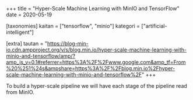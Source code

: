 +++
title = "Hyper-Scale Machine Learning with MinIO and TensorFlow"
date = 2020-05-19

[taxonomies]
kaitan = ["tensorflow", "minio"]
kategori = ["artificial-intelligent"]

[extra]
tautan = "https://blog-min-io.cdn.ampproject.org/v/s/blog.min.io/hyper-scale-machine-learning-with-minio-and-tensorflow/amp/?amp_js_v=0.1#referrer=https%3A%2F%2Fwww.google.com&amp_tf=From%20%251%24s&ampshare=https%3A%2F%2Fblog.min.io%2Fhyper-scale-machine-learning-with-minio-and-tensorflow%2F"
+++

To build a hyper-scale pipeline we will have each stage of the pipeline read from MinIO.
